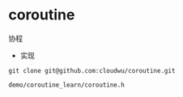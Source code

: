# coroutine

协程

- 实现
```shell
git clone git@github.com:cloudwu/coroutine.git

demo/coroutine_learn/coroutine.h
```
